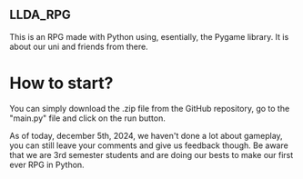 ##   LLDA_RPG
This is an RPG made with Python using, esentially, the Pygame library. It is about our uni and friends from there.

# How to start?
You can simply download the .zip file from the GitHub repository, go to the "main.py" file and click on the run button.

As of today, december 5th, 2024, we haven't done a lot about gameplay, you can still leave your comments and give us feedback though.
Be aware that we are 3rd semester students and are doing our bests to make our first ever RPG in Python.


